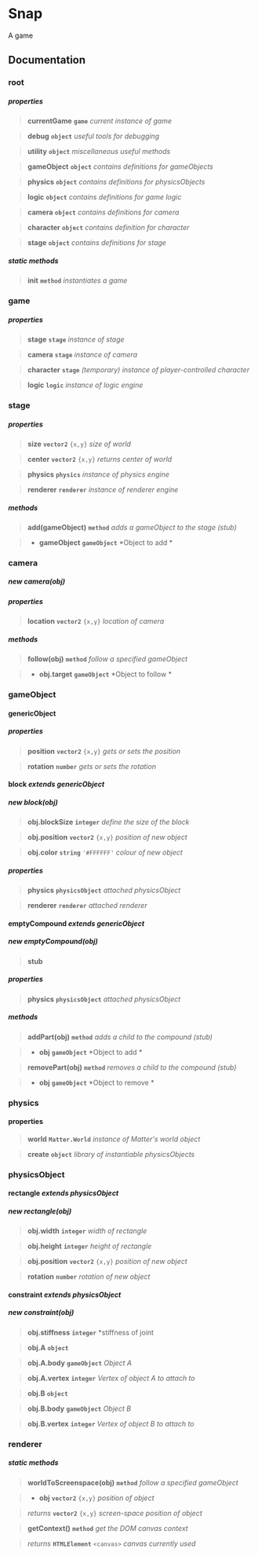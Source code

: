 # Snap

A game

## Documentation

### **root**

##### **properties**

>**currentGame** 
**`game`** *current instance of game*

>**debug** 
**`object`** *useful tools for debugging*

>**utility** 
**`object`** *miscellaneous useful methods*

>**gameObject** 
**`object`** *contains definitions for gameObjects*

>**physics** 
**`object`** *contains definitions for physicsObjects*

>**logic** 
**`object`** *contains definitions for game logic*

>**camera** 
**`object`** *contains definitions for camera*

>**character** 
**`object`** *contains definition for character*

>**stage** 
**`object`** *contains definitions for stage*

##### **static methods**

>**init** 
**`method`** *instantiates a game*

### **game**

##### **properties**

>**stage** 
**`stage`** *instance of stage*

>**camera** 
**`stage`** *instance of camera*

>**character** 
**`stage`** *(temporary) instance of player-controlled character*

>**logic** 
**`logic`** *instance of logic engine*

### **stage**

##### **properties**

>**size** 
**`vector2`** `{x,y}` *size of world*

>**center** 
**`vector2`** `{x,y}` *returns center of world*

>**physics** 
**`physics`** *instance of physics engine*

>**renderer** 
**`renderer`**  *instance of renderer engine*

##### **methods**

>**add(gameObject)** 
**`method`**  *adds a gameObject to the stage*
_(stub)_

 >  - **gameObject**
    **`gameObject`** *Object to add *

### **camera**

##### **new camera(obj)**

##### **properties**

>**location** 
**`vector2`** `{x,y}` *location of camera*

##### **methods**

>**follow(obj)** 
**`method`** *follow a specified gameObject*

 >  - **obj.target**
    **`gameObject`** *Object to follow *

### **gameObject**

#### genericObject

##### **properties**

>**position** 
**`vector2`** `{x,y}` *gets or sets the position*

>**rotation** 
**`number`**  *gets or sets the rotation*

#### block *extends genericObject*

##### **new block(obj)**
>**obj.blockSize** 
**`integer`** *define the size of the block*

>**obj.position**
**`vector2`** `{x,y}` *position of new object*

>**obj.color**
**`string`** `'#FFFFFF'` *colour of new object*

##### **properties**

>**physics**
**`physicsObject`** *attached physicsObject*

>**renderer**
**`renderer`** *attached renderer*

#### emptyCompound *extends genericObject*

##### **new emptyCompound(obj)**

>**stub**

##### **properties**

>**physics**
**`physicsObject`** *attached physicsObject*

##### **methods**

>**addPart(obj)**
**`method`** *adds a child to the compound* 
_(stub)_

 >  - **obj**
    **`gameObject`** *Object to add *

>**removePart(obj)**
**`method`** *removes a child to the compound* 
_(stub)_

>  - **obj**
    **`gameObject`** *Object to remove *



### physics

#### properties

>**world**
**`Matter.World`** *instance of Matter's world object*

>**create**
**`object`** *library of instantiable physicsObjects*


### **physicsObject**

#### rectangle *extends physicsObject*

##### **new rectangle(obj)**

>**obj.width**
**`integer`** *width of rectangle*

>**obj.height**
**`integer`** *height of rectangle*

>**obj.position**
**`vector2`** `{x,y}` *position of new object*

>**rotation** 
**`number`**  *rotation of new object*

#### constraint *extends physicsObject*

##### **new constraint(obj)**

>**obj.stiffness**
**`integer`** *stiffness of joint

>**obj.A**
**`object`**

>**obj.A.body**
**`gameObject`** *Object A*

>**obj.A.vertex**
**`integer`** *Vertex of object A to attach to*

>**obj.B**
**`object`**

>**obj.B.body**
**`gameObject`** *Object B*

>**obj.B.vertex**
**`integer`** *Vertex of object B to attach to*

### renderer

##### **static methods**

>**worldToScreenspace(obj)** 
**`method`** *follow a specified gameObject*

 >  - **obj**
    **`vector2`** `{x,y}` *position of object*
    
> *returns* **`vector2`** `{x,y}` *screen-space position of object*
    
>**getContext()** 
**`method`** *get the DOM canvas context*
    
> *returns* **`HTMLElement`** `<canvas>` *canvas currently used*

